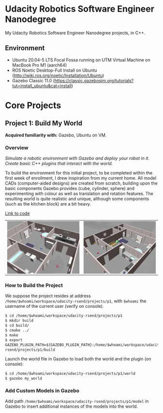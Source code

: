 # Udacity Robotics Software Engineer Nanodegree

My Udacity Robotics Software Engineer Nanodegree projects, in C++.

## Environment
* Ubuntu 20.04-5 LTS Focal Fossa running on UTM Virtual Machine on MacBook Pro M1 (aarch64)
* ROS Noetic Desktop-Full Install on Ubuntu (http://wiki.ros.org/noetic/Installation/Ubuntu)
* Gazebo Classic 11.0 (https://classic.gazebosim.org/tutorials?tut=install_ubuntu&cat=install)

# Core Projects

## Project 1: Build My World

__Acquired familiarity with:__ Gazebo, Ubuntu on VM.

### Overview
_Simulate a robotic environment with Gazebo and deploy your robot in it. Create basic C++ plugins that interact with the world._

To build the environment for this initial project, to be completed within the first week of enrollment, I drew inspiration from my current home. All model CADs (computer-aided designs) are created from scratch, building upon the basic components Gazebo provides (cube, cylinder, sphere) and experimenting with colour as well as translation and rotation features. The resulting world is quite realistic and unique, although some components (such as the kitchen block) are a bit heavy.

[Link to code](/projects/p1)

<table>
  <tr>
    <td align="center"><img align="center" src="./projects/p1/img/img0.png"/></td>
    <td align="center"><img align="center" src="./projects/p1/img/img1.png"/></td>
  </tr>
</table>

### How to Build the Project
We suppose the project resides at address `/home/$whoami/workspace/udacity-rsend/projects/p1`, with `$whoami` the username of the current user (verify on console).

```console
$ cd /home/$whoami/workspace/udacity-rsend/projects/p1
$ mkdir build
$ cd build/
$ cmake ../
$ make
$ export GAZEBO_PLUGIN_PATH=${GAZEBO_PLUGIN_PATH}:/home/$whoami/workspace/udacity-rsend/projects/p1/build
```

Launch the world file in Gazebo to load both the world and the plugin (on console):
```console
$ cd /home/$whoami/workspace/udacity-rsend/projects/p1/world
$ gazebo my_world
```

### Add Custom Models in Gazebo

Add path `/home/$whoami/workspace/udacity-rsend/projects/p1/model` in Gazebo to insert additional instances of the models into the world.